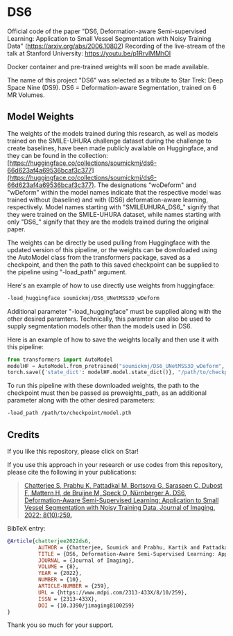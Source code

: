 # DS6
Official code of the paper "DS6, Deformation-aware Semi-supervised Learning: Application to Small Vessel Segmentation with Noisy Training Data" (https://arxiv.org/abs/2006.10802)
Recording of the live-stream of the talk at Stanford University: https://youtu.be/p1RrvlMMhOI

Docker container and pre-trained weights will soon be made available.

The name of this project "DS6" was selected as a tribute to Star Trek: Deep Space Nine (DS9).
DS6 = Deformation-aware Segmentation, trained on 6 MR Volumes. 

 ## Model Weights
The weights of the models trained during this research, as well as models trained on the SMILE-UHURA challenge dataset during the challenge to create baselines, have been made publicly available on Huggingface, and they can be found in the collection: [https://huggingface.co/collections/soumickmj/ds6-66d623af4a69536bcaf3c377](https://huggingface.co/collections/soumickmj/ds6-66d623af4a69536bcaf3c377). The designations "woDeform" and "wDeform" within the model names indicate that the respective model was trained without (baseline) and with (DS6) deformation-aware learning, respectively. Model names starting with "SMILEUHURA_DS6_" signify that they were trained on the SMILE-UHURA dataset, while names starting with only "DS6_" signify that they are the models trained during the original paper. 

The weights can be directly be used pulling from Huggingface with the updated version of this pipeline, or the weights can be downloaded using the AutoModel class from the transformers package, saved as a checkpoint, and then the path to this saved checkpoint can be supplied to the pipeline using "-load_path" argument.

Here's an example of how to use directly use weights from huggingface:
```bash
-load_huggingface soumickmj/DS6_UNetMSS3D_wDeform
```
Additional parameter "-load_huggingface" must be supplied along with the other desired paramters. Technically, this paramter can also be used to supply segmentation models other than the models used in DS6. 

Here is an example of how to save the weights locally and then use it with this pipeline:
```python
from transformers import AutoModel
modelHF = AutoModel.from_pretrained("soumickmj/DS6_UNetMSS3D_wDeform", trust_remote_code=True)
torch.save({'state_dict': modelHF.model.state_dict()}, "/path/to/checkpoint/model.pth")
```
To run this pipeline with these downloaded weights, the path to the checkpoint must then be passed as preweights_path, as an additional parameter along with the other desired parameters:
```bash
-load_path /path/to/checkpoint/model.pth
```

## Credits

If you like this repository, please click on Star!

If you use this approach in your research or use codes from this repository, please cite the following in your publications:

> [Chatterjee S, Prabhu K, Pattadkal M, Bortsova G, Sarasaen C, Dubost F, Mattern H, de Bruijne M, Speck O, Nürnberger A. DS6, Deformation-Aware Semi-Supervised Learning: Application to Small Vessel Segmentation with Noisy Training Data. Journal of Imaging. 2022; 8(10):259.](https://doi.org/10.3390/jimaging8100259)

BibTeX entry:

```bibtex
@Article{chatterjee2022ds6,
          AUTHOR = {Chatterjee, Soumick and Prabhu, Kartik and Pattadkal, Mahantesh and Bortsova, Gerda and Sarasaen, Chompunuch and Dubost, Florian and Mattern, Hendrik and de Bruijne, Marleen and Speck, Oliver and Nürnberger, Andreas},
          TITLE = {DS6, Deformation-Aware Semi-Supervised Learning: Application to Small Vessel Segmentation with Noisy Training Data},
          JOURNAL = {Journal of Imaging},
          VOLUME = {8},
          YEAR = {2022},
          NUMBER = {10},
          ARTICLE-NUMBER = {259},
          URL = {https://www.mdpi.com/2313-433X/8/10/259},
          ISSN = {2313-433X},
          DOI = {10.3390/jimaging8100259}
}

```
Thank you so much for your support.

